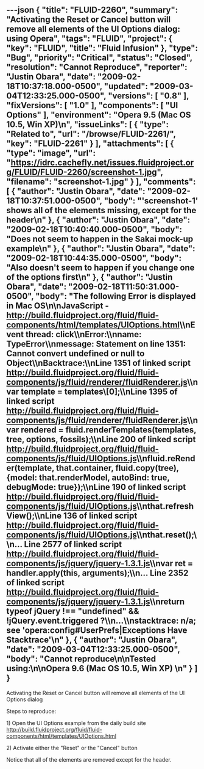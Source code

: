 ---json
{
  "title": "FLUID-2260",
  "summary": "Activating the Reset or Cancel button will remove all elements of the UI Options dialog: using Opera",
  "tags": "FLUID",
  "project": {
    "key": "FLUID",
    "title": "Fluid Infusion"
  },
  "type": "Bug",
  "priority": "Critical",
  "status": "Closed",
  "resolution": "Cannot Reproduce",
  "reporter": "Justin Obara",
  "date": "2009-02-18T10:37:18.000-0500",
  "updated": "2009-03-04T12:33:25.000-0500",
  "versions": [
    "0.8"
  ],
  "fixVersions": [
    "1.0"
  ],
  "components": [
    "UI Options"
  ],
  "environment": "Opera 9.5 (Mac OS 10.5, Win XP)\n",
  "issueLinks": [
    {
      "type": "Related to",
      "url": "/browse/FLUID-2261/",
      "key": "FLUID-2261"
    }
  ],
  "attachments": [
    {
      "type": "image",
      "url": "https://idrc.cachefly.net/issues.fluidproject.org/FLUID/FLUID-2260/screenshot-1.jpg",
      "filename": "screenshot-1.jpg"
    }
  ],
  "comments": [
    {
      "author": "Justin Obara",
      "date": "2009-02-18T10:37:51.000-0500",
      "body": "'screenshot-1' shows all of the elements missing, except for the header\n"
    },
    {
      "author": "Justin Obara",
      "date": "2009-02-18T10:40:40.000-0500",
      "body": "Does not seem to happen in the Sakai mock-up example\n"
    },
    {
      "author": "Justin Obara",
      "date": "2009-02-18T10:44:35.000-0500",
      "body": "Also doesn't seem to happen if you change one of the options first\n"
    },
    {
      "author": "Justin Obara",
      "date": "2009-02-18T11:50:31.000-0500",
      "body": "The following Error is displayed in Mac OS\n\nJavaScript - <http://build.fluidproject.org/fluid/fluid-components/html/templates/UIOptions.html>\\\nEvent thread: click\\\nError:\\\nname: TypeError\\\nmessage: Statement on line 1351: Cannot convert undefined or null to Object\\\nBacktrace:\\\nLine 1351 of linked script <http://build.fluidproject.org/fluid/fluid-components/js/fluid/renderer/fluidRenderer.js>\\\nvar template = templates\\[0];\\\nLine 1395 of linked script <http://build.fluidproject.org/fluid/fluid-components/js/fluid/renderer/fluidRenderer.js>\\\nvar rendered = fluid.renderTemplates(templates, tree, options, fossils);\\\nLine 200 of linked script <http://build.fluidproject.org/fluid/fluid-components/js/fluid/UIOptions.js>\\\nfluid.reRender(template, that.container, fluid.copy(tree), {model: that.renderModel, autoBind: true, debugMode: true});\\\nLine 190 of linked script <http://build.fluidproject.org/fluid/fluid-components/js/fluid/UIOptions.js>\\\nthat.refreshView();\\\nLine 136 of linked script <http://build.fluidproject.org/fluid/fluid-components/js/fluid/UIOptions.js>\\\nthat.reset();\\\n...  Line 2577 of linked script <http://build.fluidproject.org/fluid/fluid-components/js/jquery/jquery-1.3.1.js>\\\nvar ret = handler.apply(this, arguments);\\\n...  Line 2352 of linked script <http://build.fluidproject.org/fluid/fluid-components/js/jquery/jquery-1.3.1.js>\\\nreturn typeof jQuery !== \"undefined\" && !jQuery.event.triggered ?\\\n...\\\nstacktrace: n/a; see 'opera:config#UserPrefs|Exceptions Have Stacktrace'\n"
    },
    {
      "author": "Justin Obara",
      "date": "2009-03-04T12:33:25.000-0500",
      "body": "Cannot reproduce\n\nTested using:\n\nOpera 9.6 (Mac OS 10.5, Win XP)&#x20;\n"
    }
  ]
}
---
Activating the Reset or Cancel button will remove all elements of the UI Options dialog

Steps to reproduce:

1\) Open the UI Options example from the daily build site\
<http://build.fluidproject.org/fluid/fluid-components/html/templates/UIOptions.html>

2\) Activate either the "Reset" or the "Cancel" button

Notice that all of the elements are removed except for the header.

        